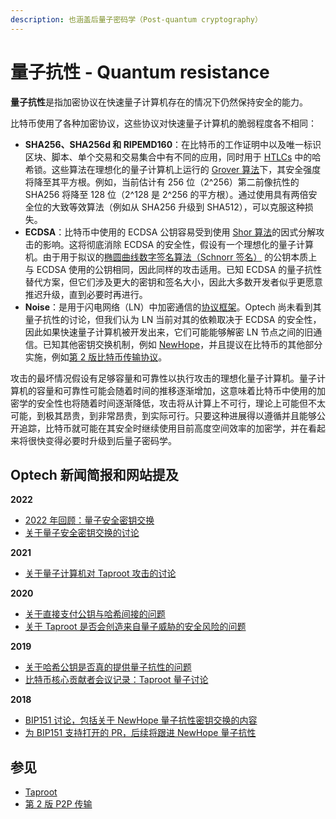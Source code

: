 ```yaml
---
description: 也涵盖后量子密码学（Post-quantum cryptography）
---
```


# 量子抗性 - Quantum resistance

**量子抗性**是指加密协议在快速量子计算机存在的情况下仍然保持安全的能力。

比特币使用了各种加密协议，这些协议对快速量子计算机的脆弱程度各不相同：

* **SHA256、SHA256d 和 RIPEMD160**：在比特币的工作证明中以及唯一标识区块、脚本、单个交易和交易集合中有不同的应用，同时用于 [HTLCs](https://bitcoinops.org/en/topics/htlc/) 中的哈希锁。这些算法在理想化的量子计算机上运行的 [Grover 算法](https://en.wikipedia.org/wiki/Grover's\_algorithm)下，其安全强度将降至其平方根。例如，当前估计有 256 位（2^256）第二前像抗性的 SHA256 将降至 128 位（2^128 是 2^256 的平方根）。通过使用具有两倍安全位的大致等效算法（例如从 SHA256 升级到 SHA512），可以克服这种损失。
* **ECDSA**：比特币中使用的 ECDSA 公钥容易受到使用 [Shor 算法](https://en.wikipedia.org/wiki/Shor's\_algorithm)的因式分解攻击的影响。这将彻底消除 ECDSA 的安全性，假设有一个理想化的量子计算机。由于用于拟议的[椭圆曲线数字签名算法（Schnorr 签名）](https://bitcoinops.org/en/topics/schnorr-signatures/) 的公钥本质上与 ECDSA 使用的公钥相同，因此同样的攻击适用。已知 ECDSA 的量子抗性替代方案，但它们涉及更大的密钥和签名大小，因此大多数开发者似乎更愿意推迟升级，直到必要时再进行。
* **Noise**：是用于闪电网络（LN）中加密通信的[协议框架](https://duo.com/labs/tech-notes/noise-protocol-framework-intro)。Optech 尚未看到其量子抗性的讨论，但我们认为 LN 当前对其的依赖取决于 ECDSA 的安全性，因此如果快速量子计算机被开发出来，它们可能能够解密 LN 节点之间的旧通信。已知其他密钥交换机制，例如 [NewHope](https://newhopecrypto.org/)，并且提议在比特币的其他部分实施，例如[第 2 版比特币传输协议](https://bitcoinops.org/en/topics/v2-p2p-transport/)。

攻击的最坏情况假设有足够容量和可靠性以执行攻击的理想化量子计算机。量子计算机的容量和可靠性可能会随着时间的推移逐渐增加，这意味着比特币中使用的加密学的安全性也将随着时间逐渐降低，攻击将从计算上不可行，理论上可能但不太可能，到极其昂贵，到非常昂贵，到实际可行。只要这种进展得以遵循并且能够公开追踪，比特币就可能在其安全时继续使用目前高度空间效率的加密学，并在看起来将很快变得必要时升级到后量子密码学。

## Optech 新闻简报和网站提及

**2022**

* [2022 年回顾：量子安全密钥交换](https://bitcoinops.org/en/newsletters/2022/12/21/#quantum-safe-keys)
* [关于量子安全密钥交换的讨论](https://bitcoinops.org/en/newsletters/2022/04/20/#quantum-safe-key-exchange)

**2021**

* [关于量子计算机对 Taproot 攻击的讨论](https://bitcoinops.org/en/newsletters/2021/03/24/#discussion-of-quantum-computer-attacks-on-taproot)

**2020**

* [关于直接支付公钥与哈希间接的问题](https://bitcoinops.org/en/newsletters/2020/04/29/#what-are-the-potential-attacks-against-ecdsa-that-would-be-possible-if-we-used-raw-public-keys-as-addresses)
* [关于 Taproot 是否会创造来自量子威胁的安全风险的问题](https://bitcoinops.org/en/newsletters/2020/02/26/#could-taproot-create-larger-security-risks-or-hinder-future-protocol-adjustments-re-quantum-threats)

**2019**

* [关于哈希公钥是否真的提供量子抗性的问题](https://bitcoinops.org/en/newsletters/2019/10/30/#why-does-hashing-public-keys-not-actually-provide-any-quantum-resistance)
* [比特币核心贡献者会议记录：Taproot 量子讨论](https://bitcoinops.org/en/newsletters/2019/06/12/#taproot-accumulator-quantum)

**2018**

* [BIP151 讨论，包括关于 NewHope 量子抗性密钥交换的内容](https://bitcoinops.org/en/newsletters/2018/09/11/#bip151-discussion)
* [为 BIP151 支持打开的 PR，后续将跟进 NewHope 量子抗性](https://bitcoinops.org/en/newsletters/2018/08/28/#pr-opened-for-initial-bip151-support)

## 参见

* [Taproot](https://bitcoinops.org/en/topics/taproot/)
* [第 2 版 P2P 传输](https://bitcoinops.org/en/topics/v2-p2p-transport/)
